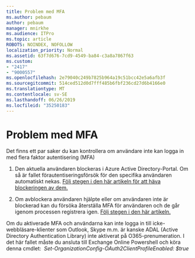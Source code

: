 ```yaml
---
title: Problem med MFA
ms.author: pebaum
author: pebaum
manager: mnirkhe
ms.audience: ITPro
ms.topic: article
ROBOTS: NOINDEX, NOFOLLOW
localization_priority: Normal
ms.assetid: 63f7d676-7cd9-4549-ba84-c3a8a7867f63
ms.custom:
- "2417"
- "9000557"
ms.openlocfilehash: 2e79040c249b7825b964a19c51bcc42e5a6afb3f
ms.sourcegitcommit: 514ced512d0d7fff485b6fbf236cd27d6b4166e0
ms.translationtype: MT
ms.contentlocale: sv-SE
ms.lasthandoff: 06/26/2019
ms.locfileid: "35250183"
---
```

# <a name="issues-with-mfa"></a>Problem med MFA
Det finns ett par saker du kan kontrollera om användare inte kan logga in med flera faktor autentisering (MFA)

1. Den aktuella användaren blockeras i Azure Active Directory-Portal. Om så är fallet förautentiseringsförsök för den specifika användaren automatiskt nekas. [Följ stegen i den här artikeln för att häva blockeringen av dem.](https://docs.microsoft.com/azure/active-directory/authentication/howto-mfa-mfasettings#block-and-unblock-users)

2. Om avblockera användaren hjälpte eller om användaren inte är blockerad kan du försöka återställa MFA för användaren och de går igenom processen registrera igen. [Följ stegen i den här artikeln.](https://docs.microsoft.com/azure/active-directory/authentication/howto-mfa-userdevicesettings#require-users-to-provide-contact-methods-again)

Om du aktiverade MFA och användarna kan inte logga in till icke-webbläsare-klienter som Outlook, Skype m.m. är kanske ADAL (Active Directory Authentication Library) inte aktiverat på O365-prenumeration. I det här fallet måste du ansluta till Exchange Online Powershell och köra denna cmdlet:  *Set-OrganizationConfig-OAuth2ClientProfileEnabled: $true*